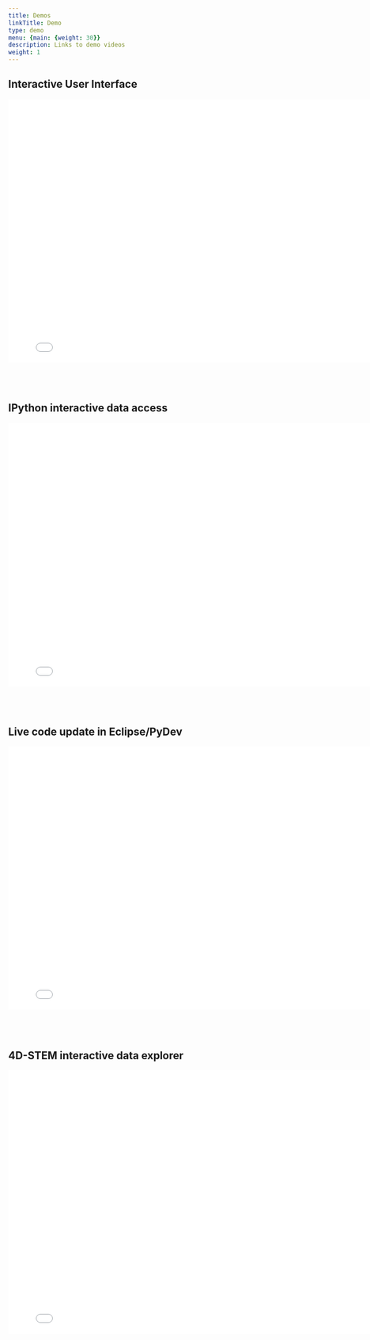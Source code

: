 ```yaml
---
title: Demos
linkTitle: Demo
type: demo
menu: {main: {weight: 30}}
description: Links to demo videos
weight: 1
---
```


## Interactive User Interface

<iframe width="800" height="533" src="//www.youtube.com/embed/GJRVbZ8zYVY" frameborder="0" style="padding-bottom:50px" allowfullscreen></iframe>

## IPython interactive data access

<iframe width="800" height="533" src="//www.youtube.com/embed/GJRVbZ8zYVY" frameborder="0" style="padding-bottom:50px" allowfullscreen></iframe>

## Live code update in Eclipse/PyDev

<iframe width="800" height="533" src="//www.youtube.com/embed/GJRVbZ8zYVY" frameborder="0" style="padding-bottom:50px" allowfullscreen></iframe>

## 4D-STEM interactive data explorer

<iframe width="800" height="533" src="//www.youtube.com/embed/GJRVbZ8zYVY" frameborder="0" style="padding-bottom:50px" allowfullscreen></iframe>
